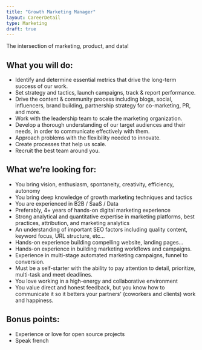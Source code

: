 ```yaml
---
title: "Growth Marketing Manager"
layout: CareerDetail
type: Marketing
draft: true
---
```


The intersection of marketing, product, and data!

## What you will do:

- Identify and determine essential metrics that drive the long-term success of our work.
- Set strategy and tactics, launch campaigns, track & report performance.
- Drive the content & community process including blogs, social, influencers, brand building, partnership strategy for co-marketing, PR, and more.
- Work with the leadership team to scale the marketing organization.
- Develop a thorough understanding of our target audiences and their needs, in order to communicate effectively with them.
- Approach problems with the flexibility needed to innovate.
- Create processes that help us scale.
- Recruit the best team around you.

## What we’re looking for:

- You bring vision, enthusiasm, spontaneity, creativity, efficiency, autonomy
- You bring deep knowledge of growth marketing techniques and tactics
- You are experienced in B2B / SaaS / Data
- Preferably, 4+ years of hands-on digital marketing experience
- Strong analytical and quantitative expertise in marketing platforms, best practices, attribution, and marketing analytics
- An understanding of important SEO factors including quality content, keyword focus, URL structure, etc…
- Hands-on experience building compelling website, landing pages…
- Hands-on experience in building marketing workflows and campaigns.
- Experience in multi-stage automated marketing campaigns, funnel to conversion.
- Must be a self-starter with the ability to pay attention to detail, prioritize, multi-task and meet deadlines.
- You love working in a high-energy and collaborative environment
- You value direct and honest feedback, but you know how to communicate it so it betters your partners' (coworkers and clients) work and happiness.

## Bonus points:

- Experience or love for open source projects
- Speak french
